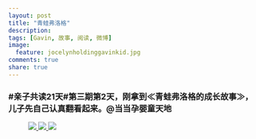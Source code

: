 ```yaml
---
layout: post
title: "青蛙弗洛格"
description: 
tags: [Gavin, 故事, 阅读, 微博]
image:
  feature: jocelynholdinggavinkid.jpg
comments: true
share: true
---
```


### #亲子共读21天#第三期第2天，刚拿到≪青蛙弗洛格的成长故事≫，儿子先自己认真翻看起来。@当当孕婴童天地 ###

<figure>
  <a href="{{ site.url }}/images/2014-04-30a.jpg">
  <img src="{{ site.url }}/images/2014-04-30a.jpg">
  </a>
  <a href="{{ site.url }}/images/2014-04-30b.jpg">
  <img src="{{ site.url }}/images/2014-04-30b.jpg">
  </a>
  <a href="{{ site.url }}/images/2014-04-30c.jpg">
  <img src="{{ site.url }}/images/2014-04-30c.jpg">
  </a>
</figure>
